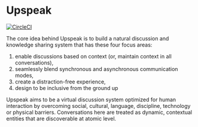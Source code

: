 # Upspeak

[![CircleCI](https://circleci.com/gh/applait/upspeak.svg?style=svg&circle-token=3a63855b50cd14c060153bc8e10cad2fb2bdebf4)](https://circleci.com/gh/applait/upspeak)

The core idea behind Upspeak is to build a natural discussion and knowledge
sharing system that has these four focus areas:

1. enable discussions based on context (or, maintain context in all conversations),
2. seamlessly blend synchronous and asynchronous communication modes,
3. create a distraction-free experience,
4. design to be inclusive from the ground up

Upspeak aims to be a virtual discussion system optimized for human interaction
by overcoming social, cultural, language, discipline, technology or physical
barriers. Conversations here are treated as dynamic, contextual entities that
are discoverable at atomic level.
